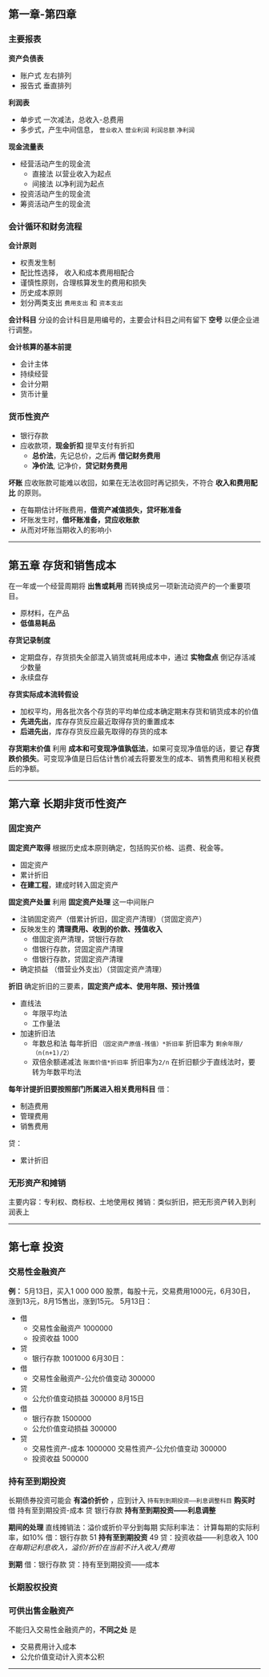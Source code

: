 ## 第一章-第四章

### 主要报表
**资产负债表**
+ 账户式 左右排列
+ 报告式 垂直排列

**利润表**
+ 单步式 一次减法，总收入-总费用
+ 多步式，产生中间信息， `营业收入` `营业利润` `利润总额` `净利润`

**现金流量表**
+ 经营活动产生的现金流
    + 直接法 以营业收入为起点
    + 间接法 以净利润为起点
+ 投资活动产生的现金流
+ 筹资活动产生的现金流

### 会计循环和财务流程
**会计原则**
+ 权责发生制
+ 配比性选择， 收入和成本费用相配合
+ 谨慎性原则，合理核算发生的费用和损失
+ 历史成本原则
+ 划分两类支出 `费用支出` 和 `资本支出`

**会计科目**
分设的会计科目是用编号的，主要会计科目之间有留下 **空号** 以便企业进行调整。

**会计核算的基本前提**
+ 会计主体
+ 持续经营
+ 会计分期
+ 货币计量

### 货币性资产
+ 银行存款
+ 应收款项，**现金折扣** 提早支付有折扣
    + **总价法**，先记总价，之后再 **借记财务费用**
    + **净价法**, 记净价，**贷记财务费用**

**坏账**
应收账款可能难以收回，如果在无法收回时再记损失，不符合 **收入和费用配比** 的原则。
+ 在每期估计坏账费用，**借资产减值损失，贷坏账准备**
+ 坏账发生时，**借坏账准备，贷应收账款**
+ 从而对坏账当期收入的影响小

---

## 第五章 存货和销售成本
在一年或一个经营周期将 **出售或耗用** 而转换成另一项新流动资产的一个重要项目。
+ 原材料，在产品
+ **低值易耗品**

**存货记录制度**
+ 定期盘存，存货损失全部混入销货或耗用成本中，通过 **实物盘点** 倒记存活减少数量
+ 永续盘存

**存货实际成本流转假设**
+ 加权平均，用各批次各个存货的平均单位成本确定期末存货和销货成本的价值
+ **先进先出**，库存存货反应最近取得存货的重置成本
+ **后进先出**，库存存货反应最先取得的存货的成本

**存货期末价值**
利用 **成本和可变现净值孰低法**，如果可变现净值低的话，要记 **存货跌价损失**。可变现净值是日后估计售价减去将要发生的成本、销售费用和相关税费后的净额。

---

## 第六章 长期非货币性资产

### 固定资产
**固定资产取得**
根据历史成本原则确定，包括购买价格、运费、税金等。
+ 固定资产
+ 累计折旧
+ **在建工程**，建成时转入固定资产

**固定资产处置**
利用 **固定资产处理** 这一中间账户
+ 注销固定资产（借累计折旧，固定资产清理）（贷固定资产）
+ 反映发生的 **清理费用、收到的价款、残值收入**
  + 借固定资产清理，贷银行存款
  + 借银行存款，贷固定资产清理
  + 借银行存款，贷固定资产清理
+ 确定损益 （借营业外支出）（贷固定资产清理）

**折旧**
确定折旧的三要素，**固定资产成本、使用年限、预计残值**
+ 直线法
  + 年限平均法
  + 工作量法
+ 加速折旧法
  + 年数总和法 每年折旧 `（固定资产原值-残值）*折旧率` 折旧率为 `剩余年限/（n(n+1)/2）`
  + 双倍余额递减法 `账面价值*折旧率` 折旧率为`2/n` 在折旧额少于直线法时，要转为年数平均法

**每年计提折旧要按照部门所属进入相关费用科目**
借：
+ 制造费用
+ 管理费用
+ 销售费用

贷：
+ 累计折旧

### 无形资产和摊销
主要内容：专利权、商标权、土地使用权
 摊销：类似折旧，把无形资产转入到利润表上

---

## 第七章 投资

### 交易性金融资产
**例：** 5月13日，买入1 000 000 股票，每股十元，交易费用1000元，6月30日，涨到13元，8月15售出，涨到15元。
5月13日：
+ 借
  + 交易性金融资产 1000000
  + 投资收益 1000
+ 贷
  + 银行存款 1001000
6月30日：
+ 借
  + 交易性金融资产-公允价值变动 300000
+ 贷
  + 公允价值变动损益 300000
8月15日
+ 借
  + 银行存款 1500000
  + 公允价值变动损益 300000
+ 贷
  + 交易性资产-成本 1000000
    交易性资产-公允价值变动 300000
  + 投资收益 500000  

### 持有至到期投资
长期债券投资可能会 **有溢价折价** ，应到计入 `持有到到期投资——利息调整科目`
**购买时**
借 持有至到期投资-成本
贷 银行存款
  **持有至到期投资——利息调整**

**期间的处理**
直线摊销法：溢价或折价平分到每期
实际利率法：
计算每期的实际利率，如10%
借：银行存款 51
    **持有至到期投资** 49
贷：投资收益——利息收入 100
*在每期记利息收入，溢价/折价在当前不计入收入/费用*

**到期**
借：银行存款
贷：持有至到期投资——成本

### 长期股权投资

### 可供出售金融资产
不能归入交易性金融资产的，**不同之处** 是
+ 交易费用计入成本
+ 公允价值变动计入资本公积

---

